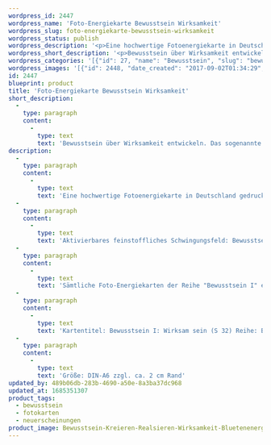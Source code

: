 ```yaml
---
wordpress_id: 2447
wordpress_name: 'Foto-Energiekarte Bewusstsein Wirksamkeit'
wordpress_slug: foto-energiekarte-bewusstsein-wirksamkeit
wordpress_status: publish
wordpress_description: '<p>Eine hochwertige Fotoenergiekarte in Deutschland gedruckt und in Handarbeit laminiert. Sie ist in Postkartengröße (DIN-A6) gut zu transportieren und kann auch auf den Körper aufgelegt werden.</p><p>Aktivierbares feinstoffliches Schwingungsfeld: Bewusstsein - Bewusstsein in Bezug zu Wirksam sein, Kreieren, Realisieren - Entwicklung - "Schwingungserhöhung" - Feinstofflichkeit erfahren: Entwicklung des sogenannten Neuen Bewusstseins, speziell im Bereich Wirksamkeit, wirksam sein.<br />Sämtliche Foto-Energiekarten der Reihe "Bewusstsein I" enthalten Impulse, zur Entwicklung der Fähigkeit zur Wahrnehmung und zur Lenkung feinstofflicher Energien.</p><p>Kartentitel: Bewusstsein I: Wirksam sein (S 32) Reihe: Bewusstsein.</p><p>Größe: DIN-A6 zzgl. ca. 2 cm Rand<br />Andere Formate sind individuell für Sie innerhalb weniger Tage herstellbar. Bitte kontaktieren Sie uns hierfür unter <a href="mailto:info@elvedenverlag.de">info@elvedenverlag.de</a>.</p><p><a href="https://my.feenbaum.de/anwendung-energiebilder-foto-laminiert/">Anwendungshinweise</a></p>'
wordpress_short_description: '<p>Bewusstsein über Wirksamkeit entwickeln. Das sogenannte Neue Bewusstsein entwickeln.<br /><em>Hinweis: Das Wasserzeichen „Elveden Verlag Energiebild“ wird nicht mit gedruckt</em></p>'
wordpress_categories: '[{"id": 27, "name": "Bewusstsein", "slug": "bewusstsein"}, {"id": 23, "name": "Fotokarten", "slug": "fotokarten"}, {"id": 66, "name": "Neuerscheinungen", "slug": "neuerscheinungen"}]'
wordpress_images: '[{"id": 2448, "date_created": "2017-09-02T01:34:29", "date_created_gmt": "2017-09-01T21:34:29", "date_modified": "2017-09-02T01:34:29", "date_modified_gmt": "2017-09-01T21:34:29", "src": "https://my.feenbaum.de/wp-content/uploads/2017/09/Bewusstsein-Kreieren-Realsieren-Wirksamkeit-Bluetenenergie-Elvedenverlag-S32-Klarheit-8x8.jpg", "name": "Bewusstsein-Kreieren-Realsieren-Wirksamkeit-Bluetenenergie-Elvedenverlag-S32 Klarheit-8&#215;8", "alt": ""}]'
id: 2447
blueprint: product
title: 'Foto-Energiekarte Bewusstsein Wirksamkeit'
short_description:
  -
    type: paragraph
    content:
      -
        type: text
        text: 'Bewusstsein über Wirksamkeit entwickeln. Das sogenannte Neue Bewusstsein entwickeln.'
description:
  -
    type: paragraph
    content:
      -
        type: text
        text: 'Eine hochwertige Fotoenergiekarte in Deutschland gedruckt und in Handarbeit laminiert. Sie ist in Postkartengröße (DIN-A6) gut zu transportieren und kann auch auf den Körper aufgelegt werden.'
  -
    type: paragraph
    content:
      -
        type: text
        text: 'Aktivierbares feinstoffliches Schwingungsfeld: Bewusstsein - Bewusstsein in Bezug zu Wirksam sein, Kreieren, Realisieren - Entwicklung - "Schwingungserhöhung" - Feinstofflichkeit erfahren: Entwicklung des sogenannten Neuen Bewusstseins, speziell im Bereich Wirksamkeit, wirksam sein.'
  -
    type: paragraph
    content:
      -
        type: text
        text: 'Sämtliche Foto-Energiekarten der Reihe "Bewusstsein I" enthalten Impulse, zur Entwicklung der Fähigkeit zur Wahrnehmung und zur Lenkung feinstofflicher Energien.'
  -
    type: paragraph
    content:
      -
        type: text
        text: 'Kartentitel: Bewusstsein I: Wirksam sein (S 32) Reihe: Bewusstsein.'
  -
    type: paragraph
    content:
      -
        type: text
        text: 'Größe: DIN-A6 zzgl. ca. 2 cm Rand'
updated_by: 489b06db-283b-4690-a50e-8a3ba37dc968
updated_at: 1685351307
product_tags:
  - bewusstsein
  - fotokarten
  - neuerscheinungen
product_image: Bewusstsein-Kreieren-Realsieren-Wirksamkeit-Bluetenenergie-Elvedenverlag-S32-Klarheit-8x8.jpg
---
```

